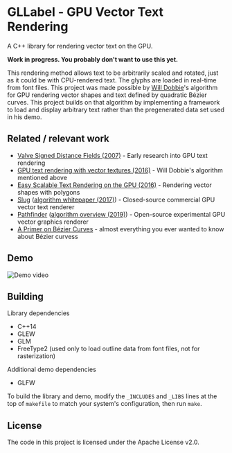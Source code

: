 # GLLabel - GPU Vector Text Rendering

A C++ library for rendering vector text on the GPU.

**Work in progress. You probably don't want to use this yet.**

This rendering method allows text to be arbitrarily scaled and rotated, just as
it could be with CPU-rendered text. The glyphs are loaded in real-time from
font files. This project was made possible by [Will Dobbie](https://wdobbie.com)'s
algorithm for GPU rendering vector shapes and text defined by quadratic Bézier
curves. This project builds on that algorithm by implementing a framework to
load and display arbitrary text rather than the pregenerated data set used in
his demo.

## Related / relevant work

* [Valve Signed Distance Fields (2007)](https://web.archive.org/web/20180127223712/https://www.valvesoftware.com/publications/2007/SIGGRAPH2007_AlphaTestedMagnification.pdf) - Early research into GPU text rendering
* [GPU text rendering with vector textures (2016)](https://wdobbie.com/post/gpu-text-rendering-with-vector-textures/) - Will Dobbie's algorithm mentioned above
* [Easy Scalable Text Rendering on the GPU (2016)](https://medium.com/@evanwallace/easy-scalable-text-rendering-on-the-gpu-c3f4d782c5ac) - Rendering vector shapes with polygons
* [Slug](https://sluglibrary.com/) ([algorithm whitepaper (2017)](http://jcgt.org/published/0006/02/02/)) - Closed-source commercial GPU vector text renderer
* [Pathfinder](https://github.com/servo/pathfinder) ([algorithm overview (2019)](https://nical.github.io/posts/a-look-at-pathfinder.html)) - Open-source experimental GPU vector graphics renderer
* [A Primer on Bézier Curves](https://pomax.github.io/bezierinfo/) - almost everything you ever wanted to know about Bézier curvess

## Demo
![Demo video](demo.gif)

## Building

Library dependencies
* C++14
* GLEW
* GLM
* FreeType2 (used only to load outline data from font files, not for rasterization)

Additional demo dependencies
* GLFW

To build the library and demo, modify the `_INCLUDES` and `_LIBS` lines at the
top of `makefile` to match your system's configuration, then run `make`.

## License

The code in this project is licensed under the Apache License v2.0.
